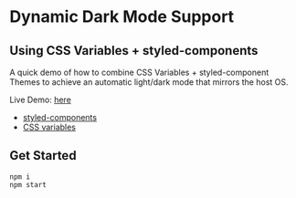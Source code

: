 # Dynamic Dark Mode Support 
## Using CSS Variables + styled-components

A quick demo of how to combine CSS Variables + styled-component Themes to achieve an automatic light/dark mode that mirrors the host OS.

Live Demo: [here](http://martp.github.io/blog-styled-plus-css-vars)

* [styled-components](https://styled-components.com)
* [CSS variables](https://developer.mozilla.org/en-US/docs/Web/CSS/Using_CSS_custom_properties)

## Get Started


```
npm i
npm start
```